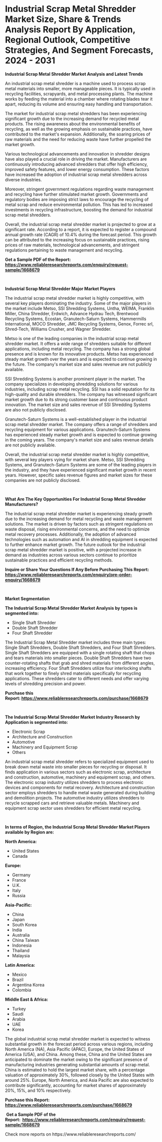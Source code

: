 <p><h1>Industrial Scrap Metal Shredder Market Size, Share & Trends Analysis Report By Application, Regional Outlook, Competitive Strategies, And Segment Forecasts, 2024 - 2031</h1></p><p><strong>Industrial Scrap Metal Shredder Market Analysis and Latest Trends</strong></p>
<p><p>An industrial scrap metal shredder is a machine used to process scrap metal materials into smaller, more manageable pieces. It is typically used in recycling facilities, scrapyards, and metal processing plants. The machine works by feeding the material into a chamber where rotating blades tear it apart, reducing its volume and ensuring easy handling and transportation.</p><p>The market for industrial scrap metal shredders has been experiencing significant growth due to the increasing demand for recycled metal products. The rising awareness about the environmental benefits of recycling, as well as the growing emphasis on sustainable practices, have contributed to the market's expansion. Additionally, the soaring prices of raw materials and the need for reducing waste have further propelled the market growth.</p><p>Various technological advancements and innovation in shredder designs have also played a crucial role in driving the market. Manufacturers are continuously introducing advanced shredders that offer high efficiency, improved safety features, and lower energy consumption. These factors have increased the adoption of industrial scrap metal shredders across diverse industries.</p><p>Moreover, stringent government regulations regarding waste management and recycling have further stimulated market growth. Governments and regulatory bodies are imposing strict laws to encourage the recycling of metal scrap and reduce environmental pollution. This has led to increased investments in recycling infrastructure, boosting the demand for industrial scrap metal shredders.</p><p>Overall, the industrial scrap metal shredder market is projected to grow at a significant rate. According to a report, it is expected to register a compound annual growth rate (CAGR) of 10.4% during the forecast period. This growth can be attributed to the increasing focus on sustainable practices, rising prices of raw materials, technological advancements, and stringent regulations pertaining to waste management and recycling.</p></p>
<p><strong>Get a Sample PDF of the Report:&nbsp; <a href="https://www.reliableresearchreports.com/enquiry/request-sample/1668679">https://www.reliableresearchreports.com/enquiry/request-sample/1668679</a></strong></p>
<p>&nbsp;</p>
<p><strong>Industrial Scrap Metal Shredder Major Market Players</strong></p>
<p><p>The industrial scrap metal shredder market is highly competitive, with several key players dominating the industry. Some of the major players in the market include Metso, SSI Shredding Systems, Untha, WEIMA, Franklin Miller, China Shredder, Erdwich, Advance Hydrau Tech, Brentwood Recycling Systems, Ecostan, Granutech-Saturn Systems, Hammermills International, MOCO Shredder, JMC Recycling Systems, Genox, Forrec srl, Shred-Tech, Williams Crusher, and Wagner Shredder.</p><p>Metso is one of the leading companies in the industrial scrap metal shredder market. It offers a wide range of shredders suitable for different applications, including metal recycling. The company has a strong global presence and is known for its innovative products. Metso has experienced steady market growth over the years and is expected to continue growing in the future. The company's market size and sales revenue are not publicly available.</p><p>SSI Shredding Systems is another prominent player in the market. The company specializes in developing shredding solutions for various industries, including scrap metal recycling. SSI has a solid reputation for its high-quality and durable shredders. The company has witnessed significant market growth due to its strong customer base and continuous product innovation. The market size and sales revenue of SSI Shredding Systems are also not publicly disclosed.</p><p>Granutech-Saturn Systems is a well-established player in the industrial scrap metal shredder market. The company offers a range of shredders and recycling equipment for various applications. Granutech-Saturn Systems has experienced steady market growth and is expected to continue growing in the coming years. The company's market size and sales revenue details are not publicly available.</p><p>Overall, the industrial scrap metal shredder market is highly competitive, with several key players vying for market share. Metso, SSI Shredding Systems, and Granutech-Saturn Systems are some of the leading players in the industry, and they have experienced significant market growth in recent years. However, specific sales revenue figures and market sizes for these companies are not publicly disclosed.</p></p>
<p>&nbsp;</p>
<p><strong>What Are The Key Opportunities For Industrial Scrap Metal Shredder Manufacturers?</strong></p>
<p><p>The industrial scrap metal shredder market is experiencing steady growth due to the increasing demand for metal recycling and waste management solutions. The market is driven by factors such as stringent regulations on waste disposal, rising environmental concerns, and the need to optimize metal recovery processes. Additionally, the adoption of advanced technologies such as automation and AI in shredding equipment is expected to further enhance market growth. The future outlook for the industrial scrap metal shredder market is positive, with a projected increase in demand as industries across various sectors continue to prioritize sustainable practices and efficient recycling methods.</p></p>
<p><strong>Inquire or Share Your Questions If Any Before Purchasing This Report: <a href="https://www.reliableresearchreports.com/enquiry/pre-order-enquiry/1668679">https://www.reliableresearchreports.com/enquiry/pre-order-enquiry/1668679</a></strong></p>
<p>&nbsp;</p>
<p><strong>Market Segmentation</strong></p>
<p><strong>The Industrial Scrap Metal Shredder Market Analysis by types is segmented into:</strong></p>
<p><ul><li>Single Shaft Shredder</li><li>Double Shaft Shredder</li><li>Four Shaft Shredder</li></ul></p>
<p><p>The Industrial Scrap Metal Shredder market includes three main types: Single Shaft Shredders, Double Shaft Shredders, and Four Shaft Shredders. Single Shaft Shredders are equipped with a single rotating shaft that chops and tears materials into smaller pieces. Double Shaft Shredders have two counter-rotating shafts that grab and shred materials from different angles, increasing efficiency. Four Shaft Shredders utilize four interlocking shafts that work together to finely shred materials specifically for recycling applications. These shredders cater to different needs and offer varying levels of shredding precision and power.</p></p>
<p><strong>Purchase this Report:&nbsp;<a href="https://www.reliableresearchreports.com/purchase/1668679">https://www.reliableresearchreports.com/purchase/1668679</a></strong></p>
<p>&nbsp;</p>
<p><strong>The Industrial Scrap Metal Shredder Market Industry Research by Application is segmented into:</strong></p>
<p><ul><li>Electronic Scrap</li><li>Architecture and Construction</li><li>Automotive</li><li>Machinery and Equipment Scrap</li><li>Others</li></ul></p>
<p><p>An industrial scrap metal shredder refers to specialized equipment used to break down metal waste into smaller pieces for recycling or disposal. It finds application in various sectors such as electronic scrap, architecture and construction, automotive, machinery and equipment scrap, and others. The electronic scrap industry utilizes shredders to process electronic devices and components for metal recovery. Architecture and construction sector employs shredders to handle metal waste generated during building and demolition projects. The automotive industry utilizes shredders to recycle scrapped cars and retrieve valuable metals. Machinery and equipment scrap sector uses shredders for efficient metal recycling.</p></p>
<p>&nbsp;</p>
<p><strong>In terms of Region, the Industrial Scrap Metal Shredder Market Players available by Region are:</strong></p>
<p>
    <p> <strong> North America: </strong>
        <ul>
            <li>United States</li>
            <li>Canada</li>
        </ul>
        </p> 
    <p> <strong> Europe: </strong>
        <ul>
            <li>Germany</li>
            <li>France</li>
            <li>U.K.</li>
            <li>Italy</li>
            <li>Russia</li>
        </ul>
        </p> 
    <p> <strong> Asia-Pacific: </strong>
        <ul>
            <li>China</li>
            <li>Japan</li>
            <li>South Korea</li>
            <li>India</li>
            <li>Australia</li>
            <li>China Taiwan</li>
            <li>Indonesia</li>
            <li>Thailand</li>
            <li>Malaysia</li>
        </ul>
        </p> 
    <p> <strong> Latin America: </strong>
        <ul>
            <li>Mexico</li>
            <li>Brazil</li>
            <li>Argentina Korea</li>
            <li>Colombia</li>
        </ul>
        </p> 
    <p> <strong> Middle East & Africa: </strong>
        <ul>
            <li>Turkey</li>
            <li>Saudi</li>
            <li>Arabia</li>
            <li>UAE</li>
            <li>Korea</li>
        </ul>
    </p>
    </p>
<p><p>The global industrial scrap metal shredder market is expected to witness substantial growth in the forecast period across various regions, including North America (NA), Asia Pacific (APAC), Europe, the United States of America (USA), and China. Among these, China and the United States are anticipated to dominate the market owing to the significant presence of manufacturing industries generating substantial amounts of scrap metal. China is estimated to hold the largest market share, with a percentage valuation of approximately 30%, followed closely by the United States with around 25%. Europe, North America, and Asia Pacific are also expected to contribute significantly, accounting for market shares of approximately 20%, 15%, and 10% respectively.</p></p>
<p><strong>Purchase this Report: <a href="https://www.reliableresearchreports.com/purchase/1668679">https://www.reliableresearchreports.com/purchase/1668679</a></strong></p>
<p>&nbsp;<strong>Get a Sample PDF of the Report:&nbsp;&nbsp;<a href="https://www.reliableresearchreports.com/enquiry/request-sample/1668679">https://www.reliableresearchreports.com/enquiry/request-sample/1668679</a></strong></p>
<p><strong></strong></p>
<p>Check more reports on https://www.reliableresearchreports.com/</p>